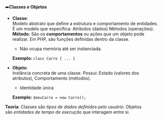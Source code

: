 ➡️**Classes e Objetos**

- **Classe**:  
    Modelo abstrato que define a estrutura e comportamento de entidades. É um modelo que especifica: Atributos (dados)  Métodos (operações). **Método:** São os **comportamentos** ou ações que um objeto pode realizar. Em PHP, são funções definidas dentro da classe.
    
    - Não ocupa memória até ser instanciada.
    
	**Exemplo:** `class Carro { ... }`

 -  **Objeto**:  
    Instância concreta de uma classe. Possui: Estado (valores dos atributos), Comportamento (métodos). 
    
    - Identidade única
    
	**Exemplo:** `$meuCarro = new Carro();`

**Teoria**: Classes são _tipos de dados definidos pelo usuário_. Objetos são _entidades de tempo de execução_ que interagem entre si.